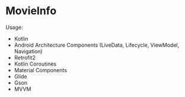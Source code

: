 # MovieInfo

Usage:
- Kotlin
- Android Architecture Components (LiveData, Lifecycle, ViewModel, Navigation)
- Retrofit2
- Kotlin Coroutines
- Material Components
- Glide
- Gson
- MVVM
